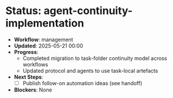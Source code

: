 # Status: agent-continuity-implementation

- **Workflow**: management
- **Updated**: 2025-05-21 00:00
- **Progress**:
  - Completed migration to task-folder continuity model across workflows
  - Updated protocol and agents to use task-local artefacts
- **Next Steps**:
  - [ ] Publish follow-on automation ideas (see handoff)
- **Blockers**: None
